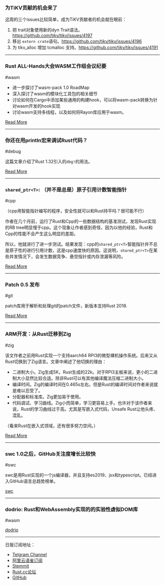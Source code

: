 ### 为TiKV贡献的机会来了

这周的三个issues比较简单，成为TiKV贡献者的机会就在眼前：

1. 把 trait对象使用新的dyn Trait语法。 https://github.com/tikv/tikv/issues/4197
2. 移出 `extern crate`语句。https://github.com/tikv/tikv/issues/4196
3. 为 tikv_alloc 增加 tcmalloc  支持。https://github.com/tikv/tikv/issues/4191

---

### Rust ALL-Hands大会WASM工作组会议纪要

#wasm

- 进一步探讨了wasm-pack 1.0 RoadMap
- 深入探讨了wasm的模块化工具包的相关细节
- 讨论如何在Cargo中添加某些通用的构建hook，可以将wasm-pack转换为针对wasm开发的hook实现
- 讨论wasm支持多线程，以及如何将Rayon库应用于wasm。

[Read More](https://rustwasm.github.io/2019/02/13/this-week-in-rust-and-wasm-010.html)

---

### 你还在用println宏来调试Rust代码？

#debug

这篇文章介绍了Rust 1.32引入的`dbg!`的用法。

[Read More](https://blog.knoldus.com/are-you-still-using-println-in-rust-for-debugging/)

---

###  `shared_ptr<T>`: （并不是总是）原子引用计数智能指针

#cpp

（cpp用智能指针编写的程序，安全性就可以和Rust持平吗？很可能不行）

作者在几个月前，运行了Rust和Cpp的一些数据结构的基准测试，发现Rust实现的RB tree明显慢于cpp。这个现象让作者感到奇怪，因为以他的经验，Rust和Cpp的性能不会产生这么明显的差距。

所以，他就进行了进一步测试。结果发现：cpp的`shared_ptr<T>`智能指针并不总是原子性的进行引用计数，这是cpp速度快的原因。这说明，`shared_ptr<T>`在某些并发情况下，会发生数据竞争、悬空指针或内存泄漏等风险。

[Read More](http://snf.github.io/2019/02/13/shared-ptr-optimization/)

---

### Patch 0.5 发布

#git

patch库用于解析和处理git的patch文件，新版本支持Rust 2018.

[Read More](https://users.rust-lang.org/t/patch-0-5-released/25265?u=sunjay)

---

### ARM开发：从Rust迁移到Zig

#zig

该文作者之前用Rust实现一个支持aarch64 RPI3的微型裸机操作系统。后来又从Rust切换到了Zig语言。文章中阐述了他切换的理由：

- 二进制大小。Zig生成5K，Rust生成的22k。对于RPI3主板来说，更小的二进制大小显然比较合适。除非Rust可以有其他编译魔法压缩二进制大小。
- 编译时间。Zig的编译时间在0.465s左右。但是Rust的编译时间对作者来说就是难以忍受了。
- 分配器和标准库。Zig更加易于使用。
- 代码调试、学习曲线。Zig小而简单，学习更容易上手。也许对于该作者来说，Rust的学习曲线过于高。尤其是写嵌入式代码，Unsafe Rust让他头疼、混乱。

（看来Rust在嵌入式领域，还有很多努力空间。）

[Read More](https://sjdh.us/2019/02/11/continuing-with-zig.html)

---

### swc 1.0之后，GitHub关注度增长比较快

#swc

swc是用Rust实现的一个js编译器，并且支持es2019、jsx和typescript。已经进入GitHub语言总趋势榜单。

[swc](https://github.com/swc-project/swc)

---

### dodrio: Rust和WebAssembly实现的的实验性虚拟DOM库

#wasm 

[dodrio](https://github.com/fitzgen/dodrio)

---

日报订阅地址：

- [Telgram Channel](https://t.me/rust_daily_news )
- [阿里云语雀订阅](https://www.yuque.com/chaosbot/rustnews)
- [Stemmit](https://steemit.com/@blackanger)
- [Rust.cc论坛](https://rust.cc)
- [GitHub](https://github.com/RustStudy/rust_daily_news)
